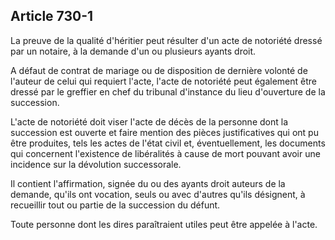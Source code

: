 Article 730-1
----
La preuve de la qualité d'héritier peut résulter d'un acte de notoriété dressé
par un notaire, à la demande d'un ou plusieurs ayants droit.

A défaut de contrat de mariage ou de disposition de dernière volonté de l'auteur
de celui qui requiert l'acte, l'acte de notoriété peut également être dressé par
le greffier en chef du tribunal d'instance du lieu d'ouverture de la succession.

L'acte de notoriété doit viser l'acte de décès de la personne dont la succession
est ouverte et faire mention des pièces justificatives qui ont pu être
produites, tels les actes de l'état civil et, éventuellement, les documents qui
concernent l'existence de libéralités à cause de mort pouvant avoir une
incidence sur la dévolution successorale.

Il contient l'affirmation, signée du ou des ayants droit auteurs de la demande,
qu'ils ont vocation, seuls ou avec d'autres qu'ils désignent, à recueillir tout
ou partie de la succession du défunt.

Toute personne dont les dires paraîtraient utiles peut être appelée à l'acte.

